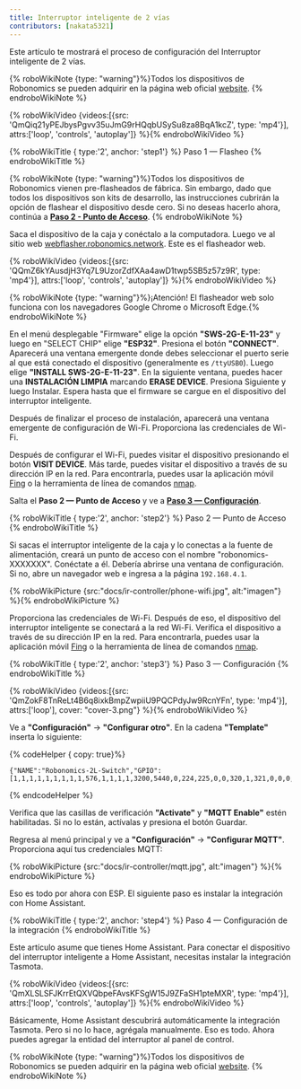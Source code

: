 ```yaml
---
title: Interruptor inteligente de 2 vías
contributors: [nakata5321]
---
```

Este artículo te mostrará el proceso de configuración del Interruptor inteligente de 2 vías.

{% roboWikiNote {type: "warning"}%}Todos los dispositivos de Robonomics se pueden adquirir en la página web oficial [website](https://robonomics.network/devices/).
{% endroboWikiNote %}

{% roboWikiVideo {videos:[{src: 'QmQiq21yPEJbysPgvv35uJmG9rHQqbUSySu8za8BqA1kcZ', type: 'mp4'}], attrs:['loop', 'controls', 'autoplay']} %}{% endroboWikiVideo %}

{% roboWikiTitle { type:'2', anchor: 'step1'} %} Paso 1 — Flasheo {% endroboWikiTitle %}

{% roboWikiNote {type: "warning"}%}Todos los dispositivos de Robonomics vienen pre-flasheados de fábrica. Sin embargo, dado que todos los dispositivos son kits de desarrollo, las instrucciones cubrirán la opción de flashear el dispositivo desde cero. Si no deseas hacerlo ahora, continúa a [**Paso 2 - Punto de Acceso**](/docs/ir-controller/#step2).
{% endroboWikiNote %}

Saca el dispositivo de la caja y conéctalo a la computadora. Luego ve al sitio web [webflasher.robonomics.network](https://webflasher.robonomics.network/). Este es el flasheador web.

{% roboWikiVideo {videos:[{src: 'QQmZ6kYAusdjH3Yq7L9UzorZdfXAa4awD1twp5SB5z57z9R', type: 'mp4'}], attrs:['loop', 'controls', 'autoplay']} %}{% endroboWikiVideo %}

{% roboWikiNote {type: "warning"}%}¡Atención! El flasheador web solo funciona con los navegadores Google Chrome o Microsoft Edge.{% endroboWikiNote %}

En el menú desplegable "Firmware" elige la opción **"SWS-2G-E-11-23"** y luego en "SELECT CHIP" elige **"ESP32"**. Presiona el botón **"CONNECT"**.
Aparecerá una ventana emergente donde debes seleccionar el puerto serie al que está conectado el dispositivo (generalmente es `/ttyUSB0`). Luego elige **"INSTALL SWS-2G-E-11-23"**.
En la siguiente ventana, puedes hacer una **INSTALACIÓN LIMPIA** marcando **ERASE DEVICE**. Presiona Siguiente y luego Instalar. Espera hasta que el firmware se cargue en el dispositivo del interruptor inteligente.

Después de finalizar el proceso de instalación, aparecerá una ventana emergente de configuración de Wi-Fi. Proporciona las credenciales de Wi-Fi.

Después de configurar el Wi-Fi, puedes visitar el dispositivo presionando el botón **VISIT DEVICE**. Más tarde, puedes visitar el dispositivo a través de su dirección IP en la red. Para encontrarla, puedes usar la aplicación móvil [Fing](https://www.fing.com/products) o la herramienta de línea de comandos [nmap](https://vitux.com/find-devices-connected-to-your-network-with-nmap/).

Salta el **Paso 2 — Punto de Acceso** y ve a [**Paso 3 — Configuración**](/docs/ir-controller/#step3).

{% roboWikiTitle { type:'2', anchor: 'step2'} %} Paso 2 — Punto de Acceso {% endroboWikiTitle %}

Si sacas el interruptor inteligente de la caja y lo conectas a la fuente de alimentación, creará un punto de acceso con el nombre "robonomics-XXXXXXX". Conéctate a él.
Debería abrirse una ventana de configuración. Si no, abre un navegador web e ingresa a la página `192.168.4.1`.

{% roboWikiPicture {src:"docs/ir-controller/phone-wifi.jpg", alt:"imagen"} %}{% endroboWikiPicture %}

Proporciona las credenciales de Wi-Fi. Después de eso, el dispositivo del interruptor inteligente se conectará a la red Wi-Fi. Verifica el dispositivo a través de su dirección IP en la red. Para encontrarla, puedes usar la aplicación móvil [Fing](https://www.fing.com/products) o la herramienta de línea de comandos [nmap](https://vitux.com/find-devices-connected-to-your-network-with-nmap/).

{% roboWikiTitle { type:'2', anchor: 'step3'} %} Paso 3 — Configuración {% endroboWikiTitle %}

{% roboWikiVideo {videos:[{src: 'QmZokF8TnReLt4B6q8ixkBmpZwpiiU9PQCPdyJw9RcnYFn', type: 'mp4'}], attrs:['loop'], cover: "cover-3.png"} %}{% endroboWikiVideo %}

Ve a **"Configuración"** -> **"Configurar otro"**. En la cadena **"Template"** inserta lo siguiente:

{% codeHelper { copy: true}%}

```shell
{"NAME":"Robonomics-2L-Switch","GPIO":[1,1,1,1,1,1,1,1,1,576,1,1,1,1,3200,5440,0,224,225,0,0,320,1,321,0,0,0,0,33,1,32,1,1,0,0,1],"FLAG":0,"BASE":1}
```

{% endcodeHelper %}

Verifica que las casillas de verificación **"Activate"** y **"MQTT Enable"** estén habilitadas. Si no lo están, actívalas y presiona el botón Guardar.

Regresa al menú principal y ve a **"Configuración"** -> **"Configurar MQTT"**.
Proporciona aquí tus credenciales MQTT:

{% roboWikiPicture {src:"docs/ir-controller/mqtt.jpg", alt:"imagen"} %}{% endroboWikiPicture %}

Eso es todo por ahora con ESP. El siguiente paso es instalar la integración con Home Assistant.

{% roboWikiTitle { type:'2', anchor: 'step4'} %} Paso 4 — Configuración de la integración {% endroboWikiTitle %}

Este artículo asume que tienes Home Assistant. Para conectar el dispositivo del interruptor inteligente a Home Assistant, necesitas instalar la integración Tasmota.

{% roboWikiVideo {videos:[{src: 'QmXLSLSFJKrrEtQXVQbpeFAvsKFSgW15J9ZFaSH1pteMXR', type: 'mp4'}], attrs:['loop', 'controls', 'autoplay']} %}{% endroboWikiVideo %}

Básicamente, Home Assistant descubrirá automáticamente la integración Tasmota. Pero si no lo hace, agrégala manualmente.
Eso es todo. Ahora puedes agregar la entidad del interruptor al panel de control.

{% roboWikiNote {type: "warning"}%}Todos los dispositivos de Robonomics se pueden adquirir en la página web oficial [website](https://robonomics.network/devices/).
{% endroboWikiNote %}